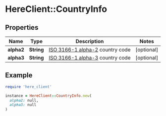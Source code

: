# HereClient::CountryInfo

## Properties

| Name | Type | Description | Notes |
| ---- | ---- | ----------- | ----- |
| **alpha2** | **String** | [ISO 3166-1 alpha-2](https://en.wikipedia.org/wiki/ISO_3166-1_alpha-2) country code | [optional] |
| **alpha3** | **String** | [ISO 3166-1 alpha-3](https://en.wikipedia.org/wiki/ISO_3166-1_alpha-3) country code | [optional] |

## Example

```ruby
require 'here_client'

instance = HereClient::CountryInfo.new(
  alpha2: null,
  alpha3: null
)
```

